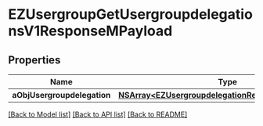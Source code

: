 # EZUsergroupGetUsergroupdelegationsV1ResponseMPayload

## Properties
Name | Type | Description | Notes
------------ | ------------- | ------------- | -------------
**aObjUsergroupdelegation** | [**NSArray&lt;EZUsergroupdelegationResponseCompound&gt;***](EZUsergroupdelegationResponseCompound.md) |  | 

[[Back to Model list]](../README.md#documentation-for-models) [[Back to API list]](../README.md#documentation-for-api-endpoints) [[Back to README]](../README.md)


